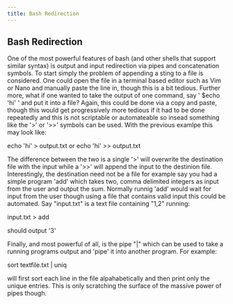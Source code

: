 ```yaml
---
title: Bash Redirection
---
```


## Bash Redirection
One of the most powerful features of bash (and other shells that support similar syntax) is output and input redirection via pipes and concatenation symbols. To start simply the problem of appending a sting to a file is considered. One could open the file in a terminal based editor such as Vim or Nano and manually paste the line in, though this is a bit tedious. Further more, what if one wanted to take the output of one command, say ' $echo 'hi' ' and put it into a file? Again, this could be done via a copy and paste, though this would get progressively more tedious if it had to be done repeatedly and this is not scriptable or automateable so insead something like the '>' or '>>' symbols can be used. With the previous examlpe this may look like:

echo 'hi' > output.txt
or
echo 'hi' >> output.txt

The difference between the two is a single '>' will overwrite the destination file with the input while a '>>' will append the input to the destinion file. Interestingly, the destination need not be a file for example say you had a simple program 'add' which takes two, comma delimited integers as input from the user and output the sum. Normally runnig 'add' would wait for input from the user though using a file that contains valid input this could be automated. Say "input.txt" is a text file containing "1,2" running:

input.txt > add

should output '3'

Finally, and most powerful of all, is the pipe "|" which can be used to take a running programs output and 'pipe' it into another program. For example:

sort textfile.txt | uniq

will first sort each line in the file alpahabetically and then print only the unique entries. This is only scratching the surface of the massive power of pipes though.
